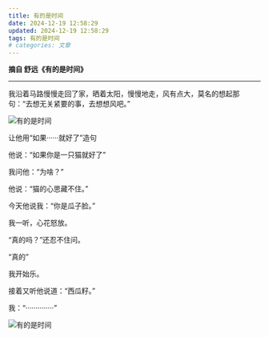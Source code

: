 ```yaml
---
title: 有的是时间
date: 2024-12-19 12:58:29
updated: 2024-12-19 12:58:29
tags: 有的是时间
# categories: 文章
---
```


**摘自 舒远《有的是时间》**

---

我沿着马路慢慢走回了家，晒着太阳，慢慢地走，风有点大，莫名的想起那句：“去想无关紧要的事，去想想风吧。”

![有的是时间](/images/YouDeShiShiJian1.jpg)

<!-- more -->

让他用“如果······就好了”造句

他说：“如果你是一只猫就好了”

我问他：“为啥？”

他说：“猫的心思藏不住。”

今天他说我：“你是瓜子脸。”

我一听，心花怒放。

“真的吗？”还忍不住问。

“真的”

我开始乐。

接着又听他说道：“西瓜籽。”

我：“··············”

![有的是时间](/images/YouDeShiShiJian2.png  )